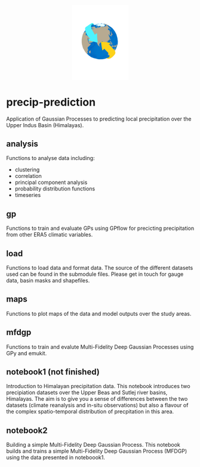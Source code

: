 <p align="center" width="100%">
    <img width="30%" src="figures/Large_Scale_Atmospheric_Oscillations.png">
</p>

# precip-prediction

Application of Gaussian Processes to predicting local precipitation over the Upper Indus Basin (Himalayas).

## analysis

Functions to analyse data including:

- clustering
- correlation
- principal component analysis
- probability distribution functions
- timeseries

## gp

Functions to train and evaluate GPs using GPflow for precicting precipitation from other ERA5 climatic variables.

## load

Functions to load data and format data. The source of the different datasets used can be found in the submodule files. Please get in touch for gauge data, basin masks and shapefiles.

## maps

Functions to plot maps of the data and model outputs over the study areas.

## mfdgp

Functions to train and evalute Multi-Fidelity Deep Gaussian Processes using GPy and emukit.

## notebook1 (not finished)

Introduction to Himalayan precipitation data. This notebook introduces two precipiation datasets over the Upper Beas and Sutlej river basins, Himalayas. The aim is to give you a sense of differences between the two datasets (climate reanalysis and in-situ observations) but also a flavour of the complex spatio-temporal distribution of precpitation in this area.

## notebook2

Building a simple Multi-Fidelity Deep Gaussian Process. This notebook builds and trains a simple Multi-Fidelity Deep Gaussian Process (MFDGP) using the data presented in noteboook1.
